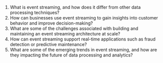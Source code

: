 1. What is event streaming, and how does it differ from other data processing techniques?
2. How can businesses use event streaming to gain insights into customer behavior and improve decision-making?
3. What are some of the challenges associated with building and maintaining an event streaming architecture at scale?
4. How can event streaming support real-time applications such as fraud detection or predictive maintenance?
5. What are some of the emerging trends in event streaming, and how are they impacting the future of data processing and analytics?